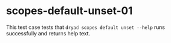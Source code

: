 
# scopes-default-unset-01

This test case tests that `dryad scopes default unset --help` runs successfully and returns help text.